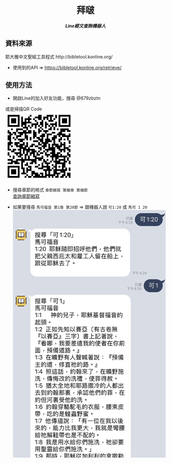 <h1 align=center>拜啵
<h5 align=center>Line經文查詢機器人

<h2> 資料來源</h2>
耶大雅中文聖經工具程式 http://bibletool.konline.org/

* 使用到的API => https://bibletool.konline.org/retrieve/


<h2> 使用方法</h2>

* 開啟Line的加入好友功能，搜尋 @679zbztn

或是掃描QR Code <br>
![](./images/QRcode.png)

* 搜尋章節的格式 `章節縮寫 第幾章 第幾節` <br>
[查詢章節縮寫](http://springbible.fhl.net/Bible2/cgic201/Doc/abbreviation.html)

* 如果要搜尋 `馬可福音 第1章 第20節` => 跟機器人說 `可1:20` 或 `馬可 1 20`<br>
![](./images/ans.jpg)